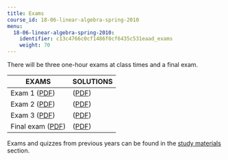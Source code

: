 ```yaml
---
title: Exams
course_id: 18-06-linear-algebra-spring-2010
menu:
  18-06-linear-algebra-spring-2010:
    identifier: c13c4766c0cf1486f0cf6435c531eaad_exams
    weight: 70
---
```

There will be three one-hour exams at class times and a final exam.

| EXAMS | SOLUTIONS |
| --- | --- |
| Exam 1 ([PDF](https://open-learning-course-data-ci.s3.amazonaws.com/18-06-linear-algebra-spring-2010/e9bbec7a9a25a87715e8edd75e21d7b9_MIT18_06S10_exam1_s10.pdf)) | ([PDF](https://open-learning-course-data-ci.s3.amazonaws.com/18-06-linear-algebra-spring-2010/b7efef974f7a2c8b5c925f5ea8fc9152_MIT18_06S10_exam1_s10_sol.pdf)) |
| Exam 2 ([PDF](https://open-learning-course-data-ci.s3.amazonaws.com/18-06-linear-algebra-spring-2010/892238e7e16a658abd5813bea8399170_MIT18_06S10_exam2_s10.pdf)) | ([PDF](https://open-learning-course-data-ci.s3.amazonaws.com/18-06-linear-algebra-spring-2010/d669bf89c103559d51427d0916c5db61_MIT18_06S10_exam2_s10_soln.pdf)) |
| Exam 3 ([PDF](https://open-learning-course-data-ci.s3.amazonaws.com/18-06-linear-algebra-spring-2010/c72789c2ac2ccaf5568a024c662882d2_MIT18_06S10_exam3_s10.pdf)) | ([PDF](https://open-learning-course-data-ci.s3.amazonaws.com/18-06-linear-algebra-spring-2010/edf08929f3b2b435c7d8ca85e8d5118d_MIT18_06S10_exam3_s10_soln.pdf)) |
| Final exam ([PDF](https://open-learning-course-data-ci.s3.amazonaws.com/18-06-linear-algebra-spring-2010/b799045edd80df18879088bcf872b214_MIT18_06S10_Final_Exam.pdf)) | ([PDF](https://open-learning-course-data-ci.s3.amazonaws.com/18-06-linear-algebra-spring-2010/45790724487e46dcc02f55d0fc092ab7_MIT18_06S10_Final_Answers.pdf)) 

Exams and quizzes from previous years can be found in the [study materials](/courses/mathematics/18-06-linear-algebra-spring-2010/study-materials) section.